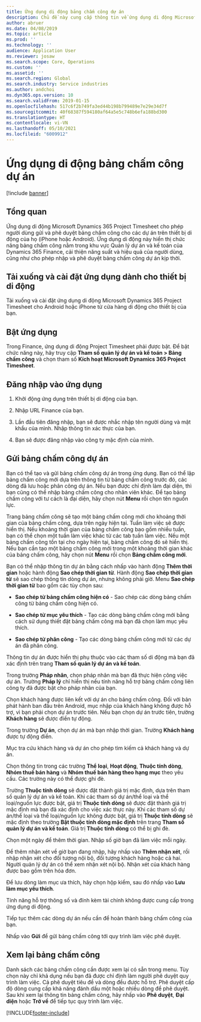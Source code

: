```yaml
---
title: Ứng dụng di động bảng chấm công dự án
description: Chủ đề này cung cấp thông tin về ứng dụng di động Microsoft Dynamics 365 Project Timesheet. Ứng dụng di động Project Timesheet cho phép người dùng gửi và phê duyệt bảng chấm công cho các dự án trên thiết bị di động của họ.
author: abruer
ms.date: 04/08/2019
ms.topic: article
ms.prod: ''
ms.technology: ''
audience: Application User
ms.reviewer: josaw
ms.search.scope: Core, Operations
ms.custom: ''
ms.assetid: ''
ms.search.region: Global
ms.search.industry: Service industries
ms.author: andchoi
ms.dyn365.ops.version: 10
ms.search.validFrom: 2019-01-15
ms.openlocfilehash: 517c6f2b749fa3ed44b198b799489e7e29e34d7f
ms.sourcegitcommit: 40f68387f594180af64a5e5c748b6efa188bd300
ms.translationtype: HT
ms.contentlocale: vi-VN
ms.lasthandoff: 05/10/2021
ms.locfileid: "6009912"
---
```

# <a name="project-timesheet-mobile-application"></a>Ứng dụng di động bảng chấm công dự án

[!include [banner](../includes/banner.md)]

## <a name="overview"></a>Tổng quan

Ứng dụng di động Microsoft Dynamics 365 Project Timesheet cho phép người dùng gửi và phê duyệt bảng chấm công cho các dự án trên thiết bị di động của họ (iPhone hoặc Android). Ứng dụng di động này hiển thị chức năng bảng chấm công nằm trong khu vực Quản lý dự án và kế toán của Dynamics 365 Finance, cải thiện năng suất và hiệu quả của người dùng, cũng như cho phép nhập và phê duyệt bảng chấm công dự án kịp thời.

## <a name="download-and-install-the-mobile-app"></a>Tải xuống và cài đặt ứng dụng dành cho thiết bị di động

Tải xuống và cài đặt ứng dụng di động Microsoft Dynamics 365 Project Timesheet cho Android hoặc iPhone từ cửa hàng di động cho thiết bị của bạn.

## <a name="enable-the-app"></a>Bật ứng dụng 

Trong Finance, ứng dụng di động Project Timesheet phải được bật. Để bật chức năng này, hãy truy cập **Tham số quản lý dự án và kế toán \> Bảng chấm công** và chọn tham số **Kích hoạt Microsoft Dynamics 365 Project Timesheet**.

## <a name="sign-in-to-the-app"></a>Đăng nhập vào ứng dụng

1.  Khởi động ứng dụng trên thiết bị di động của bạn.

2.  Nhập URL Finance của bạn.

3.  Lần đầu tiên đăng nhập, bạn sẽ được nhắc nhập tên người dùng và mật khẩu của mình. Nhập thông tin xác thực của bạn.

4.  Bạn sẽ được đăng nhập vào công ty mặc định của mình.

## <a name="submit-a-project-timesheet"></a>Gửi bảng chấm công dự án

Bạn có thể tạo và gửi bảng chấm công dự án trong ứng dụng. Bạn có thể lập bảng chấm công mới dựa trên thông tin từ bảng chấm công trước đó, các dòng đã lưu hoặc phân công dự án. Nếu bạn được chỉ định làm đại diện, thì bạn cũng có thể nhập bảng chấm công cho nhân viên khác. Để tạo bảng chấm công với tư cách là đại diện, hãy chọn nút **Menu** rồi chọn tên nguồn lực.

Trang bảng chấm công sẽ tạo một bảng chấm công mới cho khoảng thời gian của bảng chấm công, dựa trên ngày hiện tại. Tuần làm việc sẽ được hiển thị. Nếu khoảng thời gian của bảng chấm công bao gồm nhiều tuần, bạn có thể chọn một tuần làm việc khác từ các tab tuần làm việc.
Nếu một bảng chấm công tồn tại cho ngày hiện tại, bảng chấm công đó sẽ hiển thị. Nếu bạn cần tạo một bảng chấm công mới trong một khoảng thời gian khác của bảng chấm công, hãy chọn nút **Menu** rồi chọn **Bảng chấm công mới**.

Bạn có thể nhập thông tin dự án bằng cách nhấp vào hành động **Thêm thời gian** hoặc hành động **Sao chép thời gian từ**. Hành động **Sao chép thời gian từ** sẽ sao chép thông tin dòng dự án, nhưng không phải giờ. Menu **Sao chép thời gian từ** bao gồm các tùy chọn sau:

- **Sao chép từ bảng chấm công hiện có** - Sao chép các dòng bảng chấm công từ bảng chấm công hiện có.

- **Sao chép từ mục yêu thích** - Tạo các dòng bảng chấm công mới bằng cách sử dụng thiết đặt bảng chấm công mà bạn đã chọn làm mục yêu thích.

- **Sao chép từ phân công** - Tạo các dòng bảng chấm công mới từ các dự án đã phân công.

Thông tin dự án được hiển thị phụ thuộc vào các tham số di động mà bạn đã xác định trên trang **Tham số quản lý dự án và kế toán**.

Trong trường **Pháp nhân**, chọn pháp nhân mà bạn đã thực hiện công việc dự án. Trường **Pháp lý** chỉ hiển thị nếu tính năng hỗ trợ bảng chấm công liên công ty đã được bật cho pháp nhân của bạn.

Chọn khách hàng được liên kết với dự án cho bảng chấm công. Đối với bản phát hành ban đầu trên Android, mục nhập của khách hàng không được hỗ trợ, vì bạn phải chọn dự án trước tiên. Nếu bạn chọn dự án trước tiên, trường **Khách hàng** sẽ được điền tự động.

Trong trường **Dự án**, chọn dự án mà bạn nhập thời gian. Trường **Khách hàng** được tự động điền.

Mục tra cứu khách hàng và dự án cho phép tìm kiếm cả khách hàng và dự án.

Chọn thông tin trong các trường **Thể loại**, **Hoạt động**, **Thuộc tính dòng**, **Nhóm thuế bán hàng** và **Nhóm thuế bán hàng theo hạng mục** theo yêu cầu. Các trường này có thể được ghi đè.

Trường **Thuộc tính dòng** sẽ được đặt thành giá trị mặc định, dựa trên tham số quản lý dự án và kế toán. Khi các tham số dự án/thể loại và thể loại/nguồn lực được bật, giá trị **Thuộc tính dòng** sẽ được đặt thành giá trị mặc định mà bạn đã xác định cho việc xác thực này. Khi các tham số dự án/thể loại và thể loại/nguồn lực không được bật, giá trị **Thuộc tính dòng** sẽ mặc định theo trường **Bật thuộc tính dòng mặc định** trên trang **Tham số quản lý dự án và kế toán**. Giá trị **Thuộc tính dòng** có thể bị ghi đè.

Chọn một ngày để thêm thời gian. Nhập số giờ bạn đã làm việc mỗi ngày.

Để thêm nhận xét về giờ bạn đang nhập, hãy nhấp vào **Thêm nhận xét**, rồi nhập nhận xét cho đối tượng nội bộ, đối tượng khách hàng hoặc cả hai.
Người quản lý dự án có thể xem nhận xét nội bộ. Nhận xét của khách hàng được bao gồm trên hóa đơn.

Để lưu dòng làm mục ưa thích, hãy chọn hộp kiểm, sau đó nhấp vào **Lưu làm mục yêu thích**.

Tính năng hỗ trợ thông số và đính kèm tài chính không được cung cấp trong ứng dụng di động.

Tiếp tục thêm các dòng dự án nếu cần để hoàn thành bảng chấm công của bạn.

Nhấp vào **Gửi** để gửi bảng chấm công tới quy trình làm việc phê duyệt.

## <a name="review-timesheets"></a>Xem lại bảng chấm công

Danh sách các bảng chấm công cần được xem lại có sẵn trong menu. Tùy chọn này chỉ khả dụng nếu bạn đã được chỉ định làm người phê duyệt quy trình làm việc. Cả phê duyệt tiêu đề và dòng đều được hỗ trợ. Phê duyệt cấp độ dòng cung cấp khả năng đánh dấu một hoặc nhiều dòng để phê duyệt. Sau khi xem lại thông tin bảng chấm công, hãy nhấp vào **Phê duyệt**, **Đại diện** hoặc **Trở về** để tiếp tục quy trình làm việc.


[!INCLUDE[footer-include](../includes/footer-banner.md)]